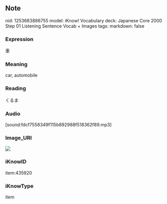 ## Note
nid: 1253683886755
model: iKnow! Vocabulary
deck: Japanese Core 2000 Step 01 Listening Sentence Vocab + Images
tags: 
markdown: false

### Expression
車

### Meaning
car, automobile

### Reading
くるま

### Audio
[sound:fdcf7558349f115b892988f518362f89.mp3]

### Image_URI
<!DOCTYPE html>
<title></title>
<img src="e583beb441bb6e35f353201f6d1c2f6a.jpg">



### iKnowID
item:435920

### iKnowType
item
